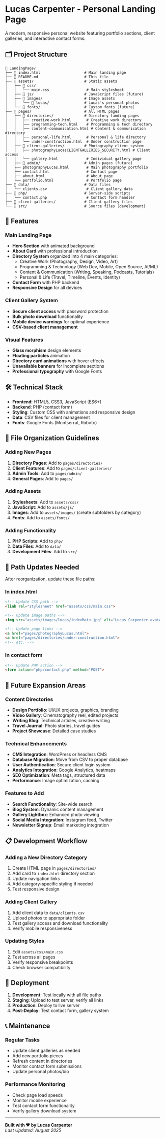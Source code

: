 # Lucas Carpenter - Personal Landing Page

A modern, responsive personal website featuring portfolio sections, client galleries, and interactive contact forms.

## 🗂️ Project Structure

```
📁 LandingPage/
├── 📄 index.html                    # Main landing page
├── 📄 README.md                     # This file
├── 📁 assets/                       # Static assets
│   ├── 📁 css/                     
│   │   └── main.css                 # Main stylesheet
│   ├── 📁 js/                       # JavaScript files (future)
│   ├── 📁 images/                   # Image assets
│   │   └── 📁 lucas/                # Lucas's personal photos
│   └── 📁 fonts/                    # Custom fonts (future)
├── 📁 pages/                        # All HTML pages
│   ├── 📁 directories/              # Directory landing pages
│   │   ├── creative-work.html       # Creative work directory
│   │   ├── programming-tech.html    # Programming & tech directory
│   │   ├── content-communication.html # Content & communication directory
│   │   ├── personal-life.html       # Personal & life directory
│   │   └── under-construction.html  # Under construction page
│   ├── 📁 client-galleries/         # Photography client system
│   │   ├── photographyLucasCLIENTGALLERIES_SECURITY.html # Client access
│   │   └── gallery.html             # Individual gallery page
│   ├── 📁 admin/                    # Admin pages (future)
│   ├── photographyLucas.html        # Main photography portfolio
│   ├── contact.html                 # Contact page
│   ├── about.html                   # About page
│   └── portfolio.html               # Portfolio page
├── 📁 data/                         # Data files
│   └── clients.csv                  # Client gallery data
├── 📁 php/                          # Server-side scripts
│   └── contact.php                  # Contact form handler
├── 📁 client-galleries/             # Client gallery files
└── 📁 src/                          # Source files (development)
```

## 🚀 Features

### Main Landing Page
- **Hero Section** with animated background
- **About Card** with professional introduction
- **Directory System** organized into 4 main categories:
  - Creative Work (Photography, Design, Video, Art)
  - Programming & Technology (Web Dev, Mobile, Open Source, AI/ML)
  - Content & Communication (Writing, Speaking, Podcasts, Tutorials)
  - Personal & Life (Travel, Timeline, Events, Identity)
- **Contact Form** with PHP backend
- **Responsive Design** for all devices

### Client Gallery System
- **Secure client access** with password protection
- **Bulk photo download** functionality
- **Mobile device warnings** for optimal experience
- **CSV-based client management**

### Visual Features
- **Glass morphism** design elements
- **Floating particles** animation
- **Directory card animations** with hover effects
- **Unavailable banners** for incomplete sections
- **Professional typography** with Google Fonts

## 🛠️ Technical Stack

- **Frontend**: HTML5, CSS3, JavaScript (ES6+)
- **Backend**: PHP (contact form)
- **Styling**: Custom CSS with animations and responsive design
- **Data**: CSV files for client management
- **Fonts**: Google Fonts (Montserrat, Roboto)

## 📁 File Organization Guidelines

### Adding New Pages
1. **Directory Pages**: Add to `pages/directories/`
2. **Client Features**: Add to `pages/client-galleries/`
3. **Admin Tools**: Add to `pages/admin/`
4. **General Pages**: Add to `pages/`

### Adding Assets
1. **Stylesheets**: Add to `assets/css/`
2. **JavaScript**: Add to `assets/js/`
3. **Images**: Add to `assets/images/` (create subfolders by category)
4. **Fonts**: Add to `assets/fonts/`

### Adding Functionality
1. **PHP Scripts**: Add to `php/`
2. **Data Files**: Add to `data/`
3. **Development Files**: Add to `src/`

## 🔗 Path Updates Needed

After reorganization, update these file paths:

### In index.html
```html
<!-- Update CSS path -->
<link rel="stylesheet" href="assets/css/main.css">

<!-- Update image paths -->
<img src="assets/images/lucas/indexMain.jpg" alt="Lucas Carpenter avatar">

<!-- Update page links -->
<a href="pages/photographyLucas.html">
<a href="pages/directories/under-construction.html">
<!-- etc. -->
```

### In contact form
```html
<!-- Update PHP action -->
<form action="php/contact.php" method="POST">
```

## 🎯 Future Expansion Areas

### Content Directories
- **Design Portfolio**: UI/UX projects, graphics, branding
- **Video Gallery**: Cinematography reel, edited projects
- **Writing Blog**: Technical articles, creative writing
- **Travel Journal**: Photo stories, travel guides
- **Project Showcase**: Detailed case studies

### Technical Enhancements
- **CMS Integration**: WordPress or headless CMS
- **Database Migration**: Move from CSV to proper database
- **User Authentication**: Secure client login system
- **Analytics Integration**: Google Analytics, heatmaps
- **SEO Optimization**: Meta tags, structured data
- **Performance**: Image optimization, caching

### Features to Add
- **Search Functionality**: Site-wide search
- **Blog System**: Dynamic content management
- **Gallery Lightbox**: Enhanced photo viewing
- **Social Media Integration**: Instagram feed, Twitter
- **Newsletter Signup**: Email marketing integration

## 📋 Development Workflow

### Adding a New Directory Category
1. Create HTML page in `pages/directories/`
2. Add card to `index.html` directory section
3. Update navigation links
4. Add category-specific styling if needed
5. Test responsive design

### Adding Client Gallery
1. Add client data to `data/clients.csv`
2. Upload photos to appropriate folder
3. Test gallery access and download functionality
4. Verify mobile responsiveness

### Updating Styles
1. Edit `assets/css/main.css`
2. Test across all pages
3. Verify responsive breakpoints
4. Check browser compatibility

## 🚀 Deployment

1. **Development**: Test locally with all file paths
2. **Staging**: Upload to test server, verify all links
3. **Production**: Deploy to live server
4. **Post-Deploy**: Test contact form, gallery system

## 📞 Maintenance

### Regular Tasks
- Update client galleries as needed
- Add new portfolio pieces
- Refresh content in directories
- Monitor contact form submissions
- Update personal photos/bio

### Performance Monitoring
- Check page load speeds
- Monitor mobile experience
- Test contact form functionality
- Verify gallery download system

---

**Built with ❤️ by Lucas Carpenter**  
*Last Updated: August 2025*
